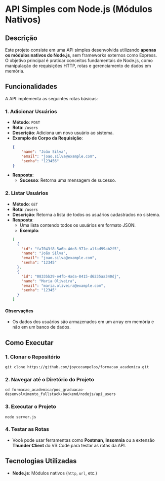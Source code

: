 # API Simples com Node.js (Módulos Nativos)

## Descrição

Este projeto consiste em uma API simples desenvolvida utilizando **apenas os módulos nativos do Node.js**, sem frameworks externos como Express. O objetivo principal é praticar conceitos fundamentais de Node.js, como manipulação de requisições HTTP, rotas e gerenciamento de dados em memória.

## Funcionalidades

A API implementa as seguintes rotas básicas:

### 1. **Adicionar Usuários**
- **Método**: `POST`
- **Rota**: `/users`
- **Descrição**: Adiciona um novo usuário ao sistema.
- **Exemplo de Corpo da Requisição**:
  ```json
  {
      "name": "João Silva",
      "email": "joao.silva@example.com",
      "senha": "123456"
  }
  ```
- **Resposta:**
  - **Sucesso**: Retorna uma mensagem de sucesso.

### 2. **Listar Usuários**
- **Método**: `GET`
- **Rota**: `/users`
- **Descrição**: Retorna a lista de todos os usuários cadastrados no sistema.
- **Resposta**:
  - Uma lista contendo todos os usuários em formato JSON.
  - **Exemplo**:
  ```json
  [
    {
      "id": "fa7043f8-5a6b-4de8-971e-a1fad99ab2f5",
      "name": "João Silva",
      "email": "joao.silva@example.com",
      "senha": "12345"
    },
    {
      "id": "0833bb29-e4fb-4ada-8415-d6235aa340dj",
      "name": "Maria Oliveira",
      "email": "maria.oliveira@example.com",
      "senha": "12345"
    }
  ]
  ```

#### Observações
- Os dados dos usuários são armazenados em um array em memória e não em um banco de dados.

## Como Executar
### 1. **Clonar o Repositório**
```
git clone https://github.com/joycecampelos/formacao_academica.git
```

### 2. **Navegar até o Diretório do Projeto**
```
cd formacao_academica/pos_graduacao-desenvolvimento_fullstack/backend/nodejs/api_users
```

### 3. **Executar o Projeto**
```
node server.js
```

### 4. **Testar as Rotas**
- Você pode usar ferramentas como **Postman**, **Insomnia** ou a extensão **Thunder Client** do VS Code para testar as rotas da API.

## Tecnologias Utilizadas
- **Node.js**: Módulos nativos (`http`, `url`, etc.)

